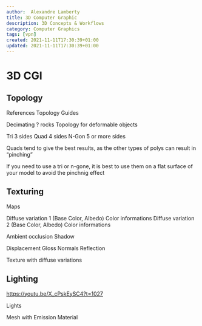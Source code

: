 ```yaml
---
author:  Alexandre Lamberty
title: 3D Computer Graphic
description: 3D Concepts & Workflows 
category: Computer Graphics
tags: [vpn]
created: 2021-11-11T17:30:39+01:00
updated: 2021-11-11T17:30:39+01:00
---
```


# 3D CGI

## Topology

References
Topology Guides

Decimating ? rocks
Topology for deformable objects

Tri		3 sides
Quad		4 sides
N-Gon 		5 or more sides

Quads tend to give the best results, as the other types of polys can result in “pinching”

If you need to use a tri or n-gone, it is best to use them on a flat surface of your model to avoid the pinchnig effect


## Texturing

Maps

Diffuse variation 1 (Base Color, Albedo) 		Color informations
Diffuse variation 2 (Base Color, Albedo)		Color informations

Ambient occlusion				Shadow

Displacement
Gloss
Normals
Reflection

Texture with diffuse variations


## Lighting

https://youtu.be/X_cPskEySC4?t=1027


Lights

Mesh with Emission Material
